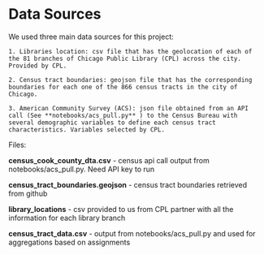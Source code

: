 # Data Sources
We used three main data sources for this project:

    1. Libraries location: csv file that has the geolocation of each of the 81 branches of Chicago Public Library (CPL) across the city. Provided by CPL.

    2. Census tract boundaries: geojson file that has the corresponding boundaries for each one of the 866 census tracts in the city of Chicago.

    3. American Community Survey (ACS): json file obtained from an API call (See **notebooks/acs_pull.py** ) to the Census Bureau with several demographic variables to define each census tract characteristics. Variables selected by CPL.


Files:

**census_cook_county_dta.csv** - census api call output from notebooks/acs_pull.py. Need API key to run

**census_tract_boundaries.geojson** - census tract boundaries retrieved from github

**library_locations** - csv provided to us from CPL partner with all the information for each library branch

**census_tract_data.csv** - output from notebooks/acs_pull.py and used for aggregations based on assignments




